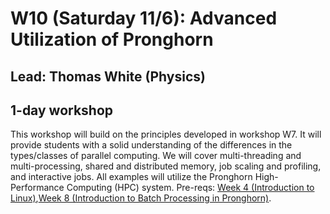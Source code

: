 # W10 (Saturday 11/6): Advanced Utilization of Pronghorn

## Lead: Thomas White (Physics)

## 1-day workshop

This workshop will build on the principles developed in workshop W7. It will provide students with a solid understanding of the differences in the types/classes of parallel computing. We will cover multi-threading and multi-processing, shared and distributed memory, job scaling and profiling, and interactive jobs. All examples will utilize the Pronghorn High-Performance Computing (HPC) system. Pre-reqs: [Week 4 (Introduction to Linux)](<https://github.com/moni-roy/GRAD-778/tree/main/Linux Introduction>),[Week 8 (Introduction to Batch Processing in Pronghorn)](<https://github.com/moni-roy/GRAD-778/tree/main/Intro Pronghorn Module>).
